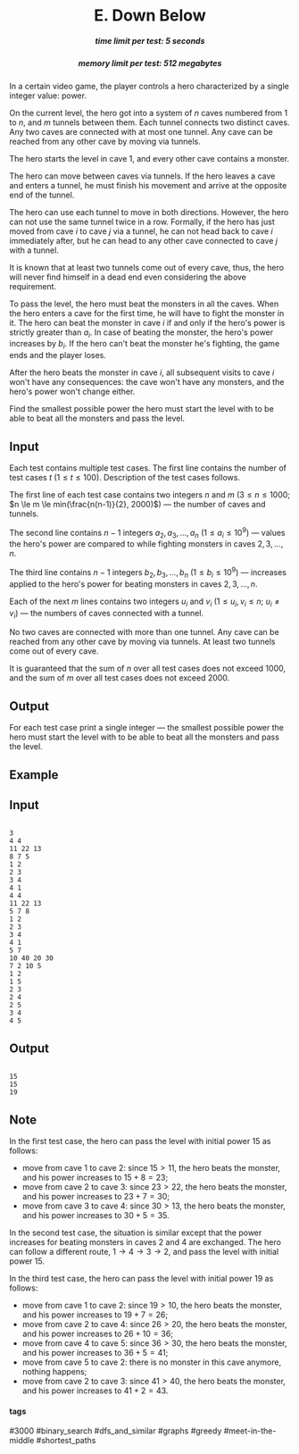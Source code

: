 <h1 style='text-align: center;'> E. Down Below</h1>

<h5 style='text-align: center;'>time limit per test: 5 seconds</h5>
<h5 style='text-align: center;'>memory limit per test: 512 megabytes</h5>

In a certain video game, the player controls a hero characterized by a single integer value: power.

On the current level, the hero got into a system of $n$ caves numbered from $1$ to $n$, and $m$ tunnels between them. Each tunnel connects two distinct caves. Any two caves are connected with at most one tunnel. Any cave can be reached from any other cave by moving via tunnels.

The hero starts the level in cave $1$, and every other cave contains a monster.

The hero can move between caves via tunnels. If the hero leaves a cave and enters a tunnel, he must finish his movement and arrive at the opposite end of the tunnel.

The hero can use each tunnel to move in both directions. However, the hero can not use the same tunnel twice in a row. Formally, if the hero has just moved from cave $i$ to cave $j$ via a tunnel, he can not head back to cave $i$ immediately after, but he can head to any other cave connected to cave $j$ with a tunnel.

It is known that at least two tunnels come out of every cave, thus, the hero will never find himself in a dead end even considering the above requirement.

To pass the level, the hero must beat the monsters in all the caves. When the hero enters a cave for the first time, he will have to fight the monster in it. The hero can beat the monster in cave $i$ if and only if the hero's power is strictly greater than $a_i$. In case of beating the monster, the hero's power increases by $b_i$. If the hero can't beat the monster he's fighting, the game ends and the player loses.

After the hero beats the monster in cave $i$, all subsequent visits to cave $i$ won't have any consequences: the cave won't have any monsters, and the hero's power won't change either.

Find the smallest possible power the hero must start the level with to be able to beat all the monsters and pass the level.

## Input

Each test contains multiple test cases. The first line contains the number of test cases $t$ ($1 \le t \le 100$). Description of the test cases follows.

The first line of each test case contains two integers $n$ and $m$ ($3 \le n \le 1000$; $n \le m \le min(\frac{n(n-1)}{2}, 2000)$) — the number of caves and tunnels.

The second line contains $n-1$ integers $a_2, a_3, \ldots, a_n$ ($1 \le a_i \le 10^9$) — values the hero's power are compared to while fighting monsters in caves $2, 3, \ldots, n$.

The third line contains $n-1$ integers $b_2, b_3, \ldots, b_n$ ($1 \le b_i \le 10^9$) — increases applied to the hero's power for beating monsters in caves $2, 3, \ldots, n$.

Each of the next $m$ lines contains two integers $u_i$ and $v_i$ ($1 \le u_i, v_i \le n$; $u_i \ne v_i$) — the numbers of caves connected with a tunnel.

No two caves are connected with more than one tunnel. Any cave can be reached from any other cave by moving via tunnels. At least two tunnels come out of every cave.

It is guaranteed that the sum of $n$ over all test cases does not exceed $1000$, and the sum of $m$ over all test cases does not exceed $2000$.

## Output

For each test case print a single integer — the smallest possible power the hero must start the level with to be able to beat all the monsters and pass the level.

## Example

## Input


```

3
4 4
11 22 13
8 7 5
1 2
2 3
3 4
4 1
4 4
11 22 13
5 7 8
1 2
2 3
3 4
4 1
5 7
10 40 20 30
7 2 10 5
1 2
1 5
2 3
2 4
2 5
3 4
4 5

```
## Output


```

15
15
19

```
## Note

In the first test case, the hero can pass the level with initial power $15$ as follows: 

* move from cave $1$ to cave $2$: since $15 > 11$, the hero beats the monster, and his power increases to $15 + 8 = 23$;
* move from cave $2$ to cave $3$: since $23 > 22$, the hero beats the monster, and his power increases to $23 + 7 = 30$;
* move from cave $3$ to cave $4$: since $30 > 13$, the hero beats the monster, and his power increases to $30 + 5 = 35$.

In the second test case, the situation is similar except that the power increases for beating monsters in caves $2$ and $4$ are exchanged. The hero can follow a different route, $1 \rightarrow 4 \rightarrow 3 \rightarrow 2$, and pass the level with initial power $15$.

In the third test case, the hero can pass the level with initial power $19$ as follows: 

* move from cave $1$ to cave $2$: since $19 > 10$, the hero beats the monster, and his power increases to $19 + 7 = 26$;
* move from cave $2$ to cave $4$: since $26 > 20$, the hero beats the monster, and his power increases to $26 + 10 = 36$;
* move from cave $4$ to cave $5$: since $36 > 30$, the hero beats the monster, and his power increases to $36 + 5 = 41$;
* move from cave $5$ to cave $2$: there is no monster in this cave anymore, nothing happens;
* move from cave $2$ to cave $3$: since $41 > 40$, the hero beats the monster, and his power increases to $41 + 2 = 43$.


#### tags 

#3000 #binary_search #dfs_and_similar #graphs #greedy #meet-in-the-middle #shortest_paths 